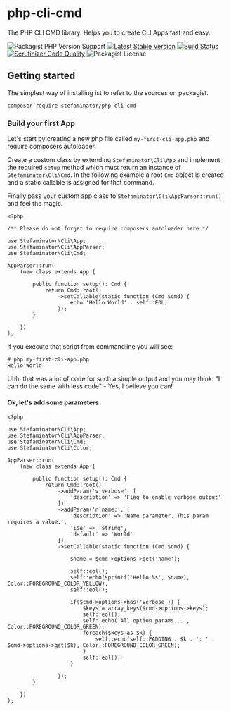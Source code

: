 # php-cli-cmd

The PHP CLI CMD library. Helps you to create CLI Apps fast and easy. 

![Packagist PHP Version Support](https://img.shields.io/packagist/php-v/stefaminator/php-cli-cmd)
[![Latest Stable Version](https://poser.pugx.org/stefaminator/php-cli-cmd/v)](https://packagist.org/packages/stefaminator/php-cli-cmd)
[![Build Status](https://travis-ci.com/Stefaminator/php-cli-cmd.svg?token=sw1WsDwrxA6DdfoYeixr&branch=master)](https://travis-ci.com/Stefaminator/php-cli-cmd)
[![Scrutinizer Code Quality](https://scrutinizer-ci.com/g/Stefaminator/php-cli-cmd/badges/quality-score.png?b=master)](https://scrutinizer-ci.com/g/Stefaminator/php-cli-cmd/?branch=master)
![Packagist License](https://img.shields.io/packagist/l/stefaminator/php-cli-cmd)

## Getting started

The simplest way of installing ist to refer to the sources on packagist.

    composer require stefaminator/php-cli-cmd

### Build your first App

Let's start by creating a new php file called `my-first-cli-app.php` and require composers autoloader.

Create a custom class by extending `Stefaminator\Cli\App` and implement the required `setup` method 
which must return an instance of `Stefaminator\Cli\Cmd`. In the following example a root `Cmd` object is
created and a static callable is assigned for that command. 

Finally pass your custom app class to `Stefaminator\Cli\AppParser::run()` and feel the magic.

    <?php
    
    /** Please do not forget to require composers autoloader here */
    
    use Stefaminator\Cli\App;
    use Stefaminator\Cli\AppParser;
    use Stefaminator\Cli\Cmd;
    
    AppParser::run(
        (new class extends App {    
        
            public function setup(): Cmd {
                return Cmd::root()
                    ->setCallable(static function (Cmd $cmd) {
                        echo 'Hello World' . self::EOL;
                    });
            }    
            
        })
    );

If you execute that script from commandline you will see:

    # php my-first-cli-app.php
    Hello World

Uhh, that was a lot of code for such a simple output and you may think: "I can do 
the same with less code" - Yes, I believe you can!

#### Ok, let's add some parameters

    <?php
    
    use Stefaminator\Cli\App;
    use Stefaminator\Cli\AppParser;
    use Stefaminator\Cli\Cmd;
    use Stefaminator\Cli\Color;
    
    AppParser::run(
        (new class extends App {
    
            public function setup(): Cmd {
                return Cmd::root()
                    ->addParam('v|verbose', [
                        'description' => 'Flag to enable verbose output'
                    ])
                    ->addParam('n|name:', [
                        'description' => 'Name parameter. This param requires a value.',
                        'isa' => 'string',
                        'default' => 'World'
                    ])
                    ->setCallable(static function (Cmd $cmd) {
    
                        $name = $cmd->options->get('name');
    
                        self::eol();
                        self::echo(sprintf('Hello %s', $name), Color::FOREGROUND_COLOR_YELLOW);
                        self::eol();
    
                        if($cmd->options->has('verbose')) {
                            $keys = array_keys($cmd->options->keys);
                            self::eol();
                            self::echo('All option params...', Color::FOREGROUND_COLOR_GREEN);
                            foreach($keys as $k) {
                                self::echo(self::PADDING . $k . ': ' . $cmd->options->get($k), Color::FOREGROUND_COLOR_GREEN);
                            }
                            self::eol();
                        }
    
                    });
            }
    
        })
    );

